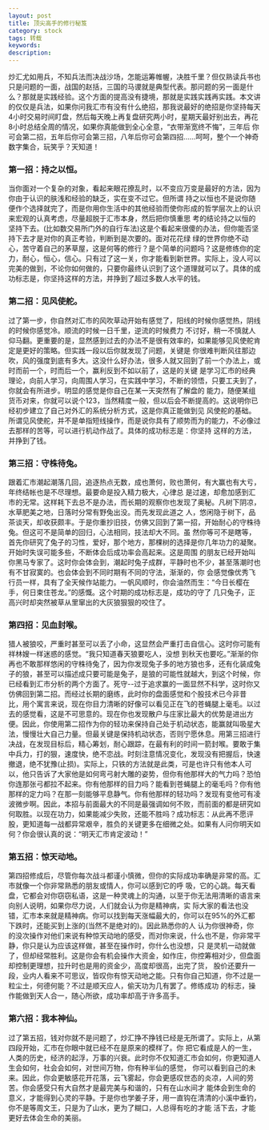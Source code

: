 ```yaml
---
layout: post
title: 顶尖高手的修行秘笈
category: stock
tags: 转载
keywords: 
description: 
---
```



炒汇尤如用兵，不知兵法而决战沙场，怎能运筹帷幄，决胜千里？但仅熟读兵书也只是问题的一面，战国的赵括，三国的马谡就是典型代表。那问题的另一面是什 么？那就是实践经验。这个方面的提高没有捷境，那就是实践实践再实践。本文讲的仅仅是兵法，如果你问我汇市有没有什么绝招，那我说最好的绝招是你坚持每天 4小时交易时间盯盘，然后每天晚上再复盘研究两小时，星期天最好别出去，再花8小时总结全周的情况，如果你真能做到全心全意，“衣带渐宽终不悔”，三年后 你可会第二招，五年后你可会第三招，八年后你可会第四招......呵呵，整个一个神奇数字集合，玩笑乎？天知道！
　　
### 第一招：持之以恒。

当你面对一个复杂的对象，看起来眼花撩乱时，以不变应万变是最好的方法，因为你由于认识的肤浅和经验的缺乏，实在变不过它。但所谓 持之以恒也不是说你随便作个选择就完了，而是你用你生活中的其他经验而使你形成的哲学层次上的认识来宏观的认真考虑，尽量超脱于汇市本身，然后把你慎重思 考的结论持之以恒的坚持下去。(比如数交易所门外的自行车法)这是个看起来很傻的办法，但你能否坚持下去才是对你的真正考验，判断到是次要的。面对花花绿 绿的世界你绝不动心，苦守着自己的茅草屋，这是何等的修行？是个简单的问题吗？这是修练你的定力，耐心，恒心，信心。只有过了这一关，你才能看到新世界。实际上，没人可以完美的做到，不论你如何做的，只要你最终认识到了这个道理就可以了。具体的成功标志是，你坚持这样的方法，并挣到了超过多数人水平的钱。
　　
### 第二招：见风使舵。

过了第一步，你自然对汇市的风吹草动开始有感觉了，阳线的时候你感觉热，阴线的时候你感觉冷。顺流的时候一日千里，逆流的时候费力 不讨好，稍一不慎就人仰马翻。更重要的是，显然感到过去的办法不是很有效率的，如果能够见风使舵肯定是更好的策略。但实践一段以后你就发现了问题，关键是 你很难判断风往那边吹，风的强度到底有多大。这没什么好办法，很多人就又回到了前一个办法上，或时而前一个，时而后一个，赢利反到不如以前了，这是的关键 是学习汇市的经典理论，向前人学习，向周围人学习，在实践中学习，不断的领悟，只要工夫到了，你就会有所进步。明显的感觉是你自己在某一天突然有了解盘的 能力，随便某组货币对来，你就可以说个123，当然精度一般，但以后会不断提高的。这说明你已经初步建立了自己对外汇的系统分析方式，这是你真正能做到见 风使舵的基础。所谓见风使舵，并不是单指短线操作，而是说你具有了顺势而为的能力，不必像过去那样的苦等，可以进行机动作战了。具体的成功标志是：你坚持 这样的方法，并挣到了钱。

### 第三招：守株待兔。

跟着汇市潮起潮落几回，追逐热点无数，成也萧何，败也萧何，有大赢也有大亏，年终结帐也是不尽理想。最要命是投入精力极大，心律总 是过速，却愈加感到汇市的无常。这样耗下去总不是办法，而长期的观察你也发现了奥秘。凡树下阴凉，水草肥美之地，日落时分常有野兔出没。而先发现此道之 人，悠闲隐于树下，品茶谈天，却收获颇丰。于是你重抄旧技，仿佛又回到了第一招，开始耐心的守株待兔。但这可不是简单的回归，心法相同，技法却大不同。虽 然你等可不是瞎等，首先你研究了兔子的习性，爱好，那个地方，那棵树的选择是你几年功力的凝聚。开始时失误可能多些，不断体会后成功率会高起来。这是周围 的朋友已经开始叫你黑马专家了。这时你会体会到，潮起时兔子成群，平静时也不少，甚至落潮时也有不甘寂寞的。也会体会到不同时期有不同的守法，渐渐的，你 会感觉像优秀飞行员一样，具有了全天候作站能力。一帆风顺时，你会油然而生：“今日长樱在手，何日束住苍龙。”的感慨。这个时期的成功标志是，成功的守了 几只兔子，正高兴时却突然被草从里窜出的大灰狼狠狠的咬住了。
　　
### 第四招：见血封喉。

猎人被狼咬，严重时甚至可以丢了小命，这显然会严重打击自信心。这时你可能有祥林嫂一样迷惑的感觉。“我只知道春天狼要吃人，没想 到秋天也要吃。”渐渐的你再也不敢那样悠闲的守株待兔了，因为你发现兔子多的地方狼也多，还有化装成兔子的狼，甚至可以描述成只要可能是兔子，是狼的可能性就越大，到这个时候，你已经看到汇市分析的两个方面了。死守--过于追求赢的一面显然不科学，这时你又仿佛回到第二招。而经过长期的磨练，此时你的盘面感觉和个股技术已今非昔 比，用个寓言来说，现在你目力清晰的好像可以看见正在飞的苍蝇腿上毫毛。以过去的感觉看，这是不可思意的。现在你也发现散户与庄家比最大的优势是进出方 便。因此，你使用第二招作为你的轻功来保持自己处于机动状态，能赢就叫吸星大法，慢慢壮大自己力量。但最关键是保持机动状态，否则宁愿休息。用第三招进行 决战，在发现目标后，精心筹划，耐心跟踪，在最有利的时间一箭封喉。要敢于集中兵力，打的狠，速度快，绝不恋战。时刻注意情况变化，发现没有把握后，快速 撤退，绝不犹豫(止损)。实际上，只铁的方法就是此类，可是也许只有他本人可以，他只告诉了大家他是如何弯弓射大雕的姿势，但你有他那样大的气力吗？恐怕 你连那张弓都拉不起来。你有他那样的目力吗？能看到苍蝇腿上的毫毛吗？你有他那样的定力吗？在那一刻能够平息静气。你有他那样的轻功吗？发现有变他可有凌 波微步啊。因此，本招与前面最大的不同是最强调如何不败，而前面的都是研究如何取胜。以现在功力，如果能减少失败，还能不胜吗？成功标志：从此再不愿评 股，更知道每一战都异常艰辛，胜负的关键更多在细微之处。如果有人问你明天如何？你会很认真的说：“明天汇市肯定波动！”
　　
### 第五招：惊天动地。

第四招修成后，尽管你每次战斗都谨小慎微，但你的实际成功率确是非常的高。汇市就像一个你非常熟悉的朋友或情人，你可以感到它的呼 吸，它的心跳。每天看盘，它都会对你窃窃私语，这是一种灵魂上的沟通，以至于你无法用清晰的语言来向别人说明，如果你尽力说，人们就会认为你是精神病，实 际大家的看法也没错，汇市本来就是精神病。你可以找到每天涨幅最大的，你可以在95%的外汇都下跌时，还能买到上涨的(当然不是绝对的)。因此熟悉你的人 认为你很神奇，你的没次操作对他们来说有种惊天动地的感受，而对你来说，什么也不是，你非常平静，你只是认为应该这样做，甚至在操作时，你什么也没想，只 是灵机一动就做了，但却经常胜利。这是你会有机会操作大资金，如作庄，你控筹相对少，但盘面却控制更理想，拉升时也是用的资金少，高度却很高，出完了货， 股价还要升一段，业内人看来不可思议，皆叹你有惊天动地之能。只有你自己知道，你不过是一粒尘土，何德何能？不过是顺天应人，偷天功为几有罢了。修练成功 的标志，操作能做到天人合一，随心所欲，成功率却高于许多高手。
　
### 第六招：我本神仙。

过了第五招，钱对你就不是问题了，炒汇挣不挣钱已经是无所谓了。实际上，从第四段开始，汇市在你眼中就已经不在是原来的模样了。你 把它看成是人的一生，人类的历史，经济的起浮，万事的兴衰。此时你不仅知道汇市会如何，你更知道人生会如何，社会会如何，对世间万物，你有种半仙的感觉， 你可以看到自己的未来。因此，你会更敏感花开花落，云飞雾起，你会更感叹世态的炎凉，人间的劳苦。你会感受只有大自然才是最完美与和谐的，只有在山水间才 能体会到生命的意义，才能得到心灵的平静。于是你也学姜子牙，用一直钩在清清的小溪中垂钓，你不是等周文王，只是为了山水，更为了糊口，人总得有吃的才能 活下去，才能更好去体会生命的美丽。
